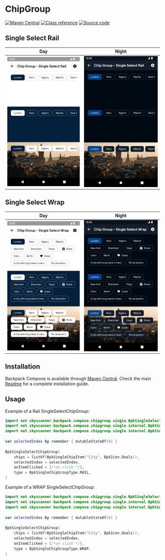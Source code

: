 # ChipGroup

[![Maven Central](https://img.shields.io/maven-central/v/net.skyscanner.backpack/backpack-compose)](https://search.maven.org/artifact/net.skyscanner.backpack/backpack-compose)
[![Class reference](https://img.shields.io/badge/Class%20reference-Android-blue)](https://backpack.github.io/android/backpack-compose/net.skyscanner.backpack.compose.chipgroup)
[![Source code](https://img.shields.io/badge/Source%20code-GitHub-lightgrey)](https://github.com/Skyscanner/backpack-android/tree/main/backpack-compose/src/main/kotlin/net/skyscanner/backpack/compose/chipgroup)

## Single Select Rail

| Day | Night |
| --- | --- |
| <img src="https://raw.githubusercontent.com/Skyscanner/backpack-android/main/docs/compose/ChipGroup/screenshots/single-select-rail.png" alt="SingleSelect Rail Chip Group component" width="375" /> | <img src="https://raw.githubusercontent.com/Skyscanner/backpack-android/main/docs/compose/ChipGroup/screenshots/single-select-rail_dm.png" alt="SingleSelect Rail Chip Group component - dark mode" width="375" /> |

## Single Select Wrap

| Day | Night |
| --- | --- |
| <img src="https://raw.githubusercontent.com/Skyscanner/backpack-android/main/docs/compose/ChipGroup/screenshots/single-select-wrap.png" alt="SingleSelect Wrap Chip Group component" width="375" /> | <img src="https://raw.githubusercontent.com/Skyscanner/backpack-android/main/docs/compose/ChipGroup/screenshots/single-select-wrap_dm.png" alt="SingleSelect Wrap Chip Group component - dark mode" width="375" /> |


## Installation

Backpack Compose is available through [Maven Central](https://search.maven.org/artifact/net.skyscanner.backpack/backpack-compose). Check the main [Readme](https://github.com/skyscanner/backpack-android#installation) for a complete installation guide.

## Usage

Example of a Rail SingleSelectChipGroup:

```Kotlin
import net.skyscanner.backpack.compose.chipgroup.single.BpkSingleSelectChipGroup
import net.skyscanner.backpack.compose.chipgroup.single.internal.BpkSingleChipGroupType
import net.skyscanner.backpack.compose.chipgroup.single.internal.BpkSingleChipItem

var selectedIndex by remember { mutableStateOf(0) }

BpkSingleSelectChipGroup(
    chips = listOf(BpkSingleChipItem("City", BpkIcon.Deals)),
    selectedIndex = selectedIndex,
    onItemClicked = {/*on click */},
    type = BpkSingleChipGroupType.RAIL,
)
```

Example of a WRAP SingleSelectChipGroup:

```Kotlin
import net.skyscanner.backpack.compose.chipgroup.single.BpkSingleSelectChipGroup
import net.skyscanner.backpack.compose.chipgroup.single.internal.BpkSingleChipGroupType
import net.skyscanner.backpack.compose.chipgroup.single.internal.BpkSingleChipItem

var selectedIndex by remember { mutableStateOf(0) }

BpkSingleSelectChipGroup(
    chips = listOf(BpkSingleChipItem("City", BpkIcon.Deals)),
    selectedIndex = selectedIndex,
    onItemClicked = {/*on click */},
    type = BpkSingleChipGroupType.WRAP,
)
```
